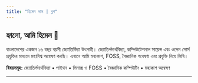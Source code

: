 ```yaml
---
title: "হিমেল দাস | ব্লগ"
---
```


## হ্যালো, আমি হিমেল 👋

বাংলাদেশের একজন ১৬ বছর বয়সী জ্যোতির্বিদ্যা উৎসাহী। জ্যোতির্পদার্থবিদ্যা, কম্পিউটেশনাল সায়েন্স এবং ওপেন সোর্স প্রযুক্তির মাধ্যমে মহাবিশ্ব অন্বেষণ করছি। এখানে আমি মহাকাশ, FOSS, বৈজ্ঞানিক গবেষণা এবং প্রযুক্তি নিয়ে লিখি।

**বিষয়সমূহ:** জ্যোতির্পদার্থবিদ্যা • পাইথন • লিনাক্স ও FOSS • বৈজ্ঞানিক কম্পিউটিং • মহাকাশ অন্বেষণ

---